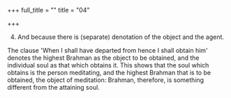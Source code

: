 +++
full_title = ""
title = "04"

+++


4. And because there is (separate) denotation of the object and the agent.

The clause 'When I shall have departed from hence I shall obtain him' denotes the highest Brahman as the object to be obtained, and the individual soul as that which obtains it. This shows that the soul which obtains is the person meditating, and the highest Brahman that is to be obtained, the object of meditation: Brahman, therefore, is something different from the attaining soul.


